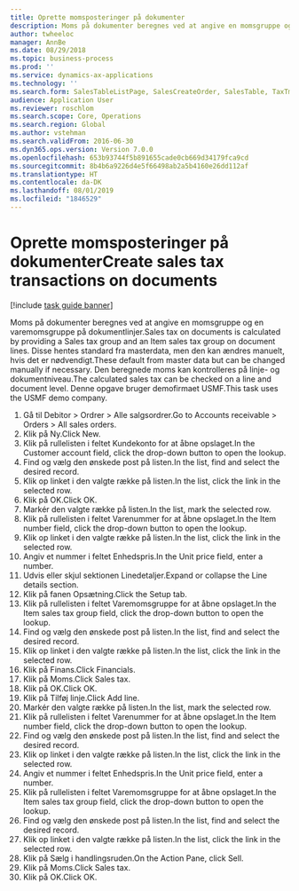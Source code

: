```yaml
---
title: Oprette momsposteringer på dokumenter
description: Moms på dokumenter beregnes ved at angive en momsgruppe og en varemomsgruppe på dokumentlinjer.
author: twheeloc
manager: AnnBe
ms.date: 08/29/2018
ms.topic: business-process
ms.prod: ''
ms.service: dynamics-ax-applications
ms.technology: ''
ms.search.form: SalesTableListPage, SalesCreateOrder, SalesTable, TaxTmpWorkTrans
audience: Application User
ms.reviewer: roschlom
ms.search.scope: Core, Operations
ms.search.region: Global
ms.author: vstehman
ms.search.validFrom: 2016-06-30
ms.dyn365.ops.version: Version 7.0.0
ms.openlocfilehash: 653b93744f5b891655cade0cb669d34179fca9cd
ms.sourcegitcommit: 8b4b6a9226d4e5f66498ab2a5b4160e26dd112af
ms.translationtype: HT
ms.contentlocale: da-DK
ms.lasthandoff: 08/01/2019
ms.locfileid: "1846529"
---
```

# <a name="create-sales-tax-transactions-on-documents"></a><span data-ttu-id="95432-103">Oprette momsposteringer på dokumenter</span><span class="sxs-lookup"><span data-stu-id="95432-103">Create sales tax transactions on documents</span></span>

[!include [task guide banner](../../includes/task-guide-banner.md)]

<span data-ttu-id="95432-104">Moms på dokumenter beregnes ved at angive en momsgruppe og en varemomsgruppe på dokumentlinjer.</span><span class="sxs-lookup"><span data-stu-id="95432-104">Sales tax on documents is calculated by providing a Sales tax group and an Item sales tax group on document lines.</span></span> <span data-ttu-id="95432-105">Disse hentes standard fra masterdata, men den kan ændres manuelt, hvis det er nødvendigt.</span><span class="sxs-lookup"><span data-stu-id="95432-105">These default from master data but can be changed manually if necessary.</span></span> <span data-ttu-id="95432-106">Den beregnede moms kan kontrolleres på linje- og dokumentniveau.</span><span class="sxs-lookup"><span data-stu-id="95432-106">The calculated sales tax can be checked on a line and document level.</span></span> <span data-ttu-id="95432-107">Denne opgave bruger demofirmaet USMF.</span><span class="sxs-lookup"><span data-stu-id="95432-107">This task uses the USMF demo company.</span></span>

1. <span data-ttu-id="95432-108">Gå til Debitor > Ordrer > Alle salgsordrer.</span><span class="sxs-lookup"><span data-stu-id="95432-108">Go to Accounts receivable > Orders > All sales orders.</span></span>
2. <span data-ttu-id="95432-109">Klik på Ny.</span><span class="sxs-lookup"><span data-stu-id="95432-109">Click New.</span></span>
3. <span data-ttu-id="95432-110">Klik på rullelisten i feltet Kundekonto for at åbne opslaget.</span><span class="sxs-lookup"><span data-stu-id="95432-110">In the Customer account field, click the drop-down button to open the lookup.</span></span>
4. <span data-ttu-id="95432-111">Find og vælg den ønskede post på listen.</span><span class="sxs-lookup"><span data-stu-id="95432-111">In the list, find and select the desired record.</span></span>
5. <span data-ttu-id="95432-112">Klik op linket i den valgte række på listen.</span><span class="sxs-lookup"><span data-stu-id="95432-112">In the list, click the link in the selected row.</span></span>
6. <span data-ttu-id="95432-113">Klik på OK.</span><span class="sxs-lookup"><span data-stu-id="95432-113">Click OK.</span></span>
7. <span data-ttu-id="95432-114">Markér den valgte række på listen.</span><span class="sxs-lookup"><span data-stu-id="95432-114">In the list, mark the selected row.</span></span>
8. <span data-ttu-id="95432-115">Klik på rullelisten i feltet Varenummer for at åbne opslaget.</span><span class="sxs-lookup"><span data-stu-id="95432-115">In the Item number field, click the drop-down button to open the lookup.</span></span>
9. <span data-ttu-id="95432-116">Klik op linket i den valgte række på listen.</span><span class="sxs-lookup"><span data-stu-id="95432-116">In the list, click the link in the selected row.</span></span>
10. <span data-ttu-id="95432-117">Angiv et nummer i feltet Enhedspris.</span><span class="sxs-lookup"><span data-stu-id="95432-117">In the Unit price field, enter a number.</span></span>
11. <span data-ttu-id="95432-118">Udvis eller skjul sektionen Linedetaljer.</span><span class="sxs-lookup"><span data-stu-id="95432-118">Expand or collapse the Line details section.</span></span>
12. <span data-ttu-id="95432-119">Klik på fanen Opsætning.</span><span class="sxs-lookup"><span data-stu-id="95432-119">Click the Setup tab.</span></span>
13. <span data-ttu-id="95432-120">Klik på rullelisten i feltet Varemomsgruppe for at åbne opslaget.</span><span class="sxs-lookup"><span data-stu-id="95432-120">In the Item sales tax group field, click the drop-down button to open the lookup.</span></span>
14. <span data-ttu-id="95432-121">Find og vælg den ønskede post på listen.</span><span class="sxs-lookup"><span data-stu-id="95432-121">In the list, find and select the desired record.</span></span>
15. <span data-ttu-id="95432-122">Klik op linket i den valgte række på listen.</span><span class="sxs-lookup"><span data-stu-id="95432-122">In the list, click the link in the selected row.</span></span>
16. <span data-ttu-id="95432-123">Klik på Finans.</span><span class="sxs-lookup"><span data-stu-id="95432-123">Click Financials.</span></span>
17. <span data-ttu-id="95432-124">Klik på Moms.</span><span class="sxs-lookup"><span data-stu-id="95432-124">Click Sales tax.</span></span>
18. <span data-ttu-id="95432-125">Klik på OK.</span><span class="sxs-lookup"><span data-stu-id="95432-125">Click OK.</span></span>
19. <span data-ttu-id="95432-126">Klik på Tilføj linje.</span><span class="sxs-lookup"><span data-stu-id="95432-126">Click Add line.</span></span>
20. <span data-ttu-id="95432-127">Markér den valgte række på listen.</span><span class="sxs-lookup"><span data-stu-id="95432-127">In the list, mark the selected row.</span></span>
21. <span data-ttu-id="95432-128">Klik på rullelisten i feltet Varenummer for at åbne opslaget.</span><span class="sxs-lookup"><span data-stu-id="95432-128">In the Item number field, click the drop-down button to open the lookup.</span></span>
22. <span data-ttu-id="95432-129">Find og vælg den ønskede post på listen.</span><span class="sxs-lookup"><span data-stu-id="95432-129">In the list, find and select the desired record.</span></span>
23. <span data-ttu-id="95432-130">Klik op linket i den valgte række på listen.</span><span class="sxs-lookup"><span data-stu-id="95432-130">In the list, click the link in the selected row.</span></span>
24. <span data-ttu-id="95432-131">Angiv et nummer i feltet Enhedspris.</span><span class="sxs-lookup"><span data-stu-id="95432-131">In the Unit price field, enter a number.</span></span>
25. <span data-ttu-id="95432-132">Klik på rullelisten i feltet Varemomsgruppe for at åbne opslaget.</span><span class="sxs-lookup"><span data-stu-id="95432-132">In the Item sales tax group field, click the drop-down button to open the lookup.</span></span>
26. <span data-ttu-id="95432-133">Find og vælg den ønskede post på listen.</span><span class="sxs-lookup"><span data-stu-id="95432-133">In the list, find and select the desired record.</span></span>
27. <span data-ttu-id="95432-134">Klik op linket i den valgte række på listen.</span><span class="sxs-lookup"><span data-stu-id="95432-134">In the list, click the link in the selected row.</span></span>
28. <span data-ttu-id="95432-135">Klik på Sælg i handlingsruden.</span><span class="sxs-lookup"><span data-stu-id="95432-135">On the Action Pane, click Sell.</span></span>
29. <span data-ttu-id="95432-136">Klik på Moms.</span><span class="sxs-lookup"><span data-stu-id="95432-136">Click Sales tax.</span></span>
30. <span data-ttu-id="95432-137">Klik på OK.</span><span class="sxs-lookup"><span data-stu-id="95432-137">Click OK.</span></span>


